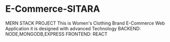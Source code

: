 # E-Commerce-SITARA
MERN STACK PROJECT
This is Women's Clothing Brand E-Commerce Web Application
it is designed with advanced Technology
BACKEND:
NODE,MONGODB,EXPRESS
FRONTEND:
REACT
